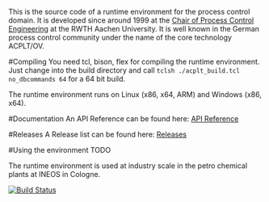 This is the source code of a runtime environment for the process control domain. It is developed since around 1999 at the [Chair of Process Control Engineering](http://www.plt.rwth-aachen.de) at the RWTH Aachen University.
It is well known in the German process control community under the name of the core technology ACPLT/OV.

#Compiling
You need tcl, bison, flex for compiling the runtime environment. Just change into the build directory and call 
`tclsh ./acplt_build.tcl no_dbcommands 64`
for a 64 bit build.

The runtime environment runs on Linux (x86, x64, ARM) and Windows (x86, x64).

#Documentation
An API Reference can be found here: [API Reference](http://acplt.github.io/rte-www/doc/current/)

#Releases
A Release list can be found here: [Releases](http://acplt.github.io/rte-www/releases/)

#Using the environment
TODO

The runtime environment is used at industry scale in the petro chemical plants at INEOS in Cologne.

[![Build Status](https://travis-ci.org/acplt/rte.svg?branch=master)](https://travis-ci.org/acplt/rte)
